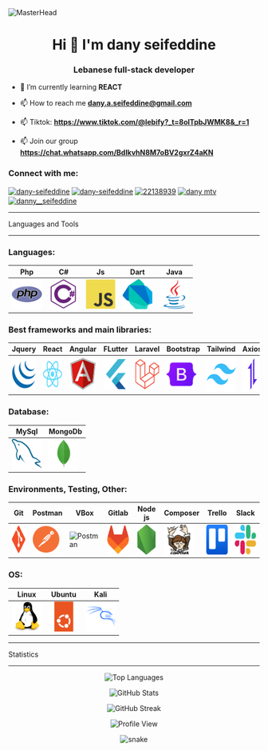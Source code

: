 <img src="https://user-images.githubusercontent.com/74038190/225813708-98b745f2-7d22-48cf-9150-083f1b00d6c9.gif" alt="MasterHead" height="400" width="100%">

<h1 align="center">Hi 👋  I'm dany seifeddine</h1>

<h3 align="center">Lebanese full-stack developer</h3>


- 🌱 I’m currently learning **REACT**

- 📫 How to reach me **dany.a.seifeddine@gmail.com**
- 📫 Tiktok: **https://www.tiktok.com/@lebify?_t=8olTpbJWMK8&_r=1**
- 📫 Join our group **https://chat.whatsapp.com/BdlkvhN8M7oBV2gxrZ4aKN**

<h3 align="left">Connect with me:</h3>
<p align="left">
<a href="https://codepen.io/dany-seifeddine" target="blank"><img align="center" src="https://raw.githubusercontent.com/rahuldkjain/github-profile-readme-generator/master/src/images/icons/Social/codepen.svg" alt="dany-seifeddine" height="30" width="40" /></a>
<a href="https://linkedin.com/in/dany-seifeddine" target="blank"><img align="center" src="https://raw.githubusercontent.com/rahuldkjain/github-profile-readme-generator/master/src/images/icons/Social/linked-in-alt.svg" alt="dany-seifeddine" height="30" width="40" /></a>
<a href="https://stackoverflow.com/users/22138939" target="blank"><img align="center" src="https://raw.githubusercontent.com/rahuldkjain/github-profile-readme-generator/master/src/images/icons/Social/stack-overflow.svg" alt="22138939" height="30" width="40" /></a>
<a href="https://fb.com/dany mtv" target="blank"><img align="center" src="https://raw.githubusercontent.com/rahuldkjain/github-profile-readme-generator/master/src/images/icons/Social/facebook.svg" alt="dany mtv" height="30" width="40" /></a>
<a href="https://instagram.com/danny__seifeddine" target="blank"><img align="center" src="https://raw.githubusercontent.com/rahuldkjain/github-profile-readme-generator/master/src/images/icons/Social/instagram.svg" alt="danny__seifeddine" height="30" width="40" /></a>
</p>

<hr>
Languages and Tools 
<hr>
<div>

### Languages:
| Php | C# | Js | Dart | Java |
|----------|----------|----------|-----|-----|
|  <img src="https://github.com/devicons/devicon/blob/master/icons/php/php-original.svg" title="Python"  alt="Python" width="60" height="60"/> |  <img src="https://github.com/devicons/devicon/blob/master/icons/csharp/csharp-line.svg" title="C"  alt="C" width="60" height="60"/> |  <img src="https://github.com/devicons/devicon/blob/master/icons/javascript/javascript-original.svg" title="JavaScript" alt="JavaScript" width="60" height="60"/> |  <img src="https://github.com/devicons/devicon/blob/master/icons/dart/dart-original.svg" title="Dart" alt="Dart" width="60" height="60"/>| <img src="https://github.com/devicons/devicon/blob/master/icons/java/java-original.svg" title="Java" alt="Java" width="60" height="60"/>|
### Best frameworks and main libraries:

| Jquery | React | Angular | FLutter | Laravel | Bootstrap | Tailwind | Axios
|----------|----------|----------|----------|----------|----------|----------|----------|
|  <img src="https://github.com/devicons/devicon/blob/master/icons/jquery/jquery-original.svg" title="Jquery"  alt="Jquery" width="60" height="60"/>|  <img src="https://github.com/devicons/devicon/blob/master/icons/react/react-original.svg" title="React"  alt="React" width="60" height="60"/>|  <img src="https://github.com/devicons/devicon/blob/master/icons/angularjs/angularjs-original.svg" title="Angular" alt="Angular" width="65" height="65"/>|  <img src="https://github.com/devicons/devicon/blob/master/icons/flutter/flutter-original.svg" title="Flutter" alt="Flutter" width="60" height="60"/>| <img src="https://github.com/devicons/devicon/blob/master/icons/laravel/laravel-original.svg" title="Laravel" alt="Laravel" width="60" height="60"/>| <img src="https://github.com/devicons/devicon/blob/master/icons/bootstrap/bootstrap-original.svg" title="Bootstrap" alt="Bootstrap" width="60" height="60"/>| <img src="https://github.com/devicons/devicon/blob/master/icons/tailwindcss/tailwindcss-original.svg" title="Tailwind" alt="Tailwind" width="70" height="70"/>| <img src="https://github.com/devicons/devicon/blob/master/icons/axios/axios-plain.svg" title="Axios" alt="Axios" width="70" height="70"/>|

### Database:

| MySql | MongoDb |
|----------|----------|
| <img src="https://github.com/devicons/devicon/blob/master/icons/mysql/mysql-original.svg" title="mySql" alt="mySql" width="60" height="60"/> | <img src="https://github.com/devicons/devicon/blob/master/icons/mongodb/mongodb-original.svg" title="mongoDb" alt="mongoDb" width="60" height="60"/> |

### Environments, Testing, Other:

| Git | Postman | VBox | Gitlab | Node js | Composer | Trello | Slack
|----------|----------|----------|----------|----------|----------|----------|----------|
|<img src="https://github.com/devicons/devicon/blob/master/icons/git/git-original.svg" title="Git" alt="Git" width="55" height="55"/>|  <img src="https://github.com/devicons/devicon/blob/master/icons/postman/postman-original.svg" title="Postman" alt="Postman" width="55" height="55"/>|<img src="https://banner2.cleanpng.com/20190501/xvt/kisspng-computer-icons-virtualbox-portable-network-graphic-virtualbox-icon-of-line-style-available-in-svg-5cca247f73f9e3.6112721115567514874751.jpg" title="Postman" alt="Postman" width="55" height="55"/>| <img src="https://github.com/devicons/devicon/blob/master/icons/gitlab/gitlab-original.svg" title="Nodejs" alt="Nodejs" width="60" height="60"/>| <img src="https://github.com/devicons/devicon/blob/master/icons/nodejs/nodejs-original.svg" title="Nodejs" alt="Nodejs" width="60" height="60"/>| <img src="https://github.com/devicons/devicon/blob/master/icons/composer/composer-original.svg" title="Composer" alt="Composer" width="60" height="60"/>| <img src="https://github.com/devicons/devicon/blob/master/icons/trello/trello-original.svg" title="Trello" alt="Trello" width="60" height="60"/>| <img src="https://github.com/devicons/devicon/blob/master/icons/slack/slack-original.svg" title="Trello" alt="Trello" width="60" height="60"/>|

### OS:

| Linux | Ubuntu | Kali |
|----------|----------|----------|
| <img src="https://github.com/devicons/devicon/blob/master/icons/linux/linux-original.svg" title="Linux" alt="Linux" width="60" height="60"/> | <img src="https://github.com/devicons/devicon/blob/master/icons/ubuntu/ubuntu-original.svg" title="Ubuntu" alt="Ubuntu" width="60" height="60"/> | <img src="https://github.com/canaleal/devicon/blob/new-icon-kali-linux/icons/kalilinux/kalilinux-original-wordmark.svg" title="Linux" alt="Linux" width="60" height="60"/> |

<hr>
Statistics 
<hr>
<p align="center">
  <img src="https://github-readme-stats.vercel.app/api/top-langs?username=danyseifedine&show_icons=true&locale=en&layout=compact&theme=vision-friendly-dark" alt="Top Languages" />
</p>

<p align="center">
  <img src="https://github-readme-stats.vercel.app/api?username=danyseifedine&show_icons=true&locale=en&theme=vision-friendly-dark" alt="GitHub Stats" />
</p>

<p align="center">
  <img src="https://github-readme-streak-stats.herokuapp.com/?user=danyseifedine&theme=vision-friendly-dark" alt="GitHub Streak" />
</p>

<p align="center">
  <img src="https://komarev.com/ghpvc/?username=danyseifedine&color=green" alt="Profile View" />
</p>



<p align="center">
 <img width="1000" src="https://github.com/sammorozov/sammorozov/blob/main/assets/github-snake.svg" alt="snake"/>
</p>

